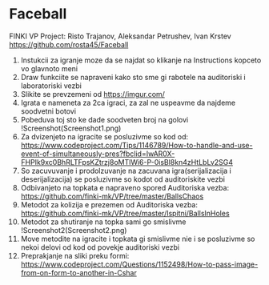 # Faceball
FINKI VP Project: Risto Trajanov, Aleksandar Petrushev, Ivan Krstev
https://github.com/rosta45/Faceball

1. Instukcii za igranje moze da se najdat so klikanje na Instructions kopceto vo glavnoto meni
2. Draw funkciite se napraveni kako sto sme gi rabotele na auditoriski i laboratoriski vezbi
3. Slikite se prevzemeni od https://imgur.com/
4. Igrata e nameneta za 2ca igraci, za zal ne uspeavme da najdeme soodvetni botovi
5. Pobeduva toj sto ke dade soodveten broj na golovi
!Screenshot(Screenshot1.png)
6. Za dvizenjeto na igracite se posluzivme so kod od: https://www.codeproject.com/Tips/1146789/How-to-handle-and-use-event-of-simultaneously-pres?fbclid=IwAR0X-FHPIk9xc0BhRLTFpsKZtrzj8oMTlWi6-P-0isBl8kn4zHtLbLv2SG4
7. So zacuvuvanje i prodolzuvanje na zacuvana igra(serijalizacija i deserijalizacija) se posluzivme so kodot od auditoriskite vezbi
8. Odbivanjeto na topkata e napraveno spored Auditoriska vezba: https://github.com/finki-mk/VP/tree/master/BallsChaos
9. Metodot za kolizija e prezemen od Auditoriska vezba: https://github.com/finki-mk/VP/tree/master/Ispitni/BallsInHoles
10. Metodot za shutiranje na topka sami go smislivme
!Screenshot2(Screenshot2.png)
11. Move metodite na igracite i topkata gi smislivme nie i se posluzivme so nekoi delovi od kod od povekje auditoriski vezbi
12. Preprakjanje na sliki preku formi: https://www.codeproject.com/Questions/1152498/How-to-pass-image-from-on-form-to-another-in-Cshar
